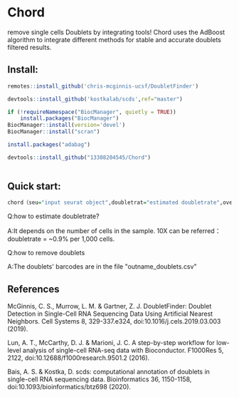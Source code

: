 # Chord
remove single cells Doublets by integrating tools! 
Chord uses the AdBoost algorithm to integrate different methods for stable and accurate doublets filtered results. 

## Install:
```R
remotes::install_github('chris-mcginnis-ucsf/DoubletFinder') 

devtools::install_github('kostkalab/scds',ref="master")

if (!requireNamespace("BiocManager", quietly = TRUE))
    install.packages("BiocManager")
BiocManager::install(version='devel')
BiocManager::install("scran")

install.packages("adabag")

devtools::install_github("13308204545/Chord") 
   
```
## Quick start:
```R
chord（seu="input seurat object",doubletrat="estimated doubletrate",overkill=T,outname="the name you want"）
```
Q:how to estimate doubletrate? 

A:It depends on the number of cells in the sample. 10X can be referred：doubletrate = ~0.9% per 1,000 cells.  

Q:how to remove doublets 

A:The doublets' barcodes are in the file "outname_doublets.csv" 


## References
McGinnis, C. S., Murrow, L. M. & Gartner, Z. J. DoubletFinder: Doublet Detection in Single-Cell RNA Sequencing Data Using Artificial Nearest Neighbors. Cell Systems 8, 329-337.e324, doi:10.1016/j.cels.2019.03.003 (2019). 

Lun, A. T., McCarthy, D. J. & Marioni, J. C. A step-by-step workflow for low-level analysis of single-cell RNA-seq data with Bioconductor. F1000Res 5, 2122, doi:10.12688/f1000research.9501.2 (2016). 

Bais, A. S. & Kostka, D. scds: computational annotation of doublets in single-cell RNA sequencing data. Bioinformatics 36, 1150-1158, doi:10.1093/bioinformatics/btz698 (2020). 


